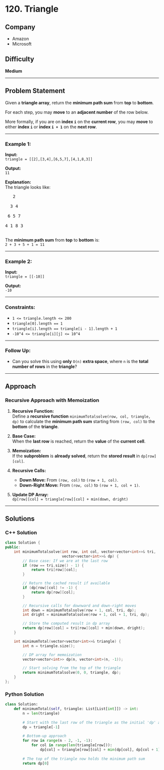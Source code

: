 # 120. Triangle

## Company
- Amazon  
- Microsoft  

## Difficulty
**Medium**

---

## Problem Statement

Given a **triangle array**, return the **minimum path sum** from **top** to **bottom**.

For each step, you may **move** to an **adjacent number** of the row below.  

More formally, if you are on **index `i`** on the **current row**, you may **move** to either **index `i`** or **index `i + 1`** on the **next row**.

---

### Example 1:

**Input:**  
`triangle = [[2],[3,4],[6,5,7],[4,1,8,3]]`  

**Output:**  
`11`  

**Explanation:**  
The triangle looks like:  
<pre>
   2 <br>
  3 4 <br>
 6 5 7 <br>
4 1 8 3 <br>
</pre>



The **minimum path sum** from **top** to **bottom** is:  
`2 + 3 + 5 + 1 = 11`  

---

### Example 2:

**Input:**  
`triangle = [[-10]]`  

**Output:**  
`-10`  

---

### Constraints:
- `1 <= triangle.length <= 200`  
- `triangle[0].length == 1`  
- `triangle[i].length == triangle[i - 1].length + 1`  
- `-10^4 <= triangle[i][j] <= 10^4`  

---

### Follow Up:
- Can you solve this using **only** `O(n)` **extra space**, where `n` is the **total number of rows** in the **triangle**?

---

## Approach

### Recursive Approach with Memoization

1. **Recursive Function:**  
   Define a **recursive function** `minimumTotalsolve(row, col, triangle, dp)` to calculate the **minimum path sum** starting from `(row, col)` to the **bottom** of the **triangle**.

2. **Base Case:**  
   When the **last row** is reached, return the **value** of the **current cell**.

3. **Memoization:**  
   If the **subproblem** is **already solved**, return the **stored result** in `dp[row][col]`.

4. **Recursive Calls:**  
   - **Down Move:** From `(row, col)` to `(row + 1, col)`.  
   - **Down-Right Move:** From `(row, col)` to `(row + 1, col + 1)`.  

5. **Update DP Array:**  
   `dp[row][col] = triangle[row][col] + min(down, dright)`  

---

## Solutions

### C++ Solution

```cpp
class Solution {
public:
    int minimumTotalsolve(int row, int col, vector<vector<int>>& tri,
                          vector<vector<int>>& dp) {
        // Base case: If we are at the last row
        if (row == tri.size() - 1) {
            return tri[row][col];
        }

        // Return the cached result if available
        if (dp[row][col] != -1) {
            return dp[row][col];
        }

        // Recursive calls for downward and down-right moves
        int down = minimumTotalsolve(row + 1, col, tri, dp);
        int dright = minimumTotalsolve(row + 1, col + 1, tri, dp);

        // Store the computed result in dp array
        return dp[row][col] = tri[row][col] + min(down, dright);
    }

    int minimumTotal(vector<vector<int>>& triangle) {
        int n = triangle.size();

        // DP array for memoization
        vector<vector<int>> dp(n, vector<int>(n, -1));

        // Start solving from the top of the triangle
        return minimumTotalsolve(0, 0, triangle, dp);
    }
};
```

### Python Solution
```py
class Solution:
    def minimumTotal(self, triangle: List[List[int]]) -> int:
        n = len(triangle)
        
        # Start with the last row of the triangle as the initial 'dp' array
        dp = triangle[-1]
        
        # Bottom-up approach
        for row in range(n - 2, -1, -1):
            for col in range(len(triangle[row])):
                dp[col] = triangle[row][col] + min(dp[col], dp[col + 1])
        
        # The top of the triangle now holds the minimum path sum
        return dp[0]
```
